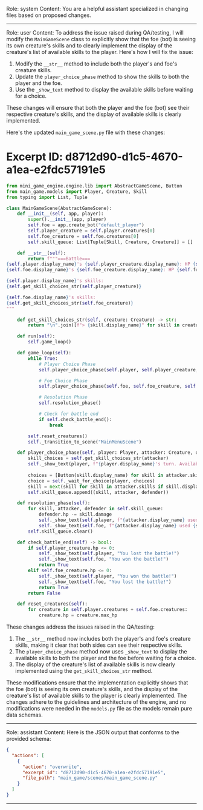 Role: system
Content: You are a helpful assistant specialized in changing files based on proposed changes.
__________________
Role: user
Content: To address the issue raised during QA/testing, I will modify the `MainGameScene` class to explicitly show that the foe (bot) is seeing its own creature's skills and to clearly implement the display of the creature's list of available skills to the player. Here's how I will fix the issue:

1. Modify the `__str__` method to include both the player's and foe's creature skills.
2. Update the `player_choice_phase` method to show the skills to both the player and the foe.
3. Use the `_show_text` method to display the available skills before waiting for a choice.

These changes will ensure that both the player and the foe (bot) see their respective creature's skills, and the display of available skills is clearly implemented.

Here's the updated `main_game_scene.py` file with these changes:

# Excerpt ID: d8712d90-d1c5-4670-a1ea-e2fdc57191e5
```python main_game/scenes/main_game_scene.py
from mini_game_engine.engine.lib import AbstractGameScene, Button
from main_game.models import Player, Creature, Skill
from typing import List, Tuple

class MainGameScene(AbstractGameScene):
    def __init__(self, app, player):
        super().__init__(app, player)
        self.foe = app.create_bot("default_player")
        self.player_creature = self.player.creatures[0]
        self.foe_creature = self.foe.creatures[0]
        self.skill_queue: List[Tuple[Skill, Creature, Creature]] = []

    def __str__(self):
        return f"""===Battle===
{self.player.display_name}'s {self.player_creature.display_name}: HP {self.player_creature.hp}/{self.player_creature.max_hp}
{self.foe.display_name}'s {self.foe_creature.display_name}: HP {self.foe_creature.hp}/{self.foe_creature.max_hp}

{self.player.display_name}'s skills:
{self.get_skill_choices_str(self.player_creature)}

{self.foe.display_name}'s skills:
{self.get_skill_choices_str(self.foe_creature)}
"""

    def get_skill_choices_str(self, creature: Creature) -> str:
        return "\n".join([f"> {skill.display_name}" for skill in creature.skills])

    def run(self):
        self.game_loop()

    def game_loop(self):
        while True:
            # Player Choice Phase
            self.player_choice_phase(self.player, self.player_creature, self.foe_creature)

            # Foe Choice Phase
            self.player_choice_phase(self.foe, self.foe_creature, self.player_creature)

            # Resolution Phase
            self.resolution_phase()

            # Check for battle end
            if self.check_battle_end():
                break

        self.reset_creatures()
        self._transition_to_scene("MainMenuScene")

    def player_choice_phase(self, player: Player, attacker: Creature, defender: Creature):
        skill_choices = self.get_skill_choices_str(attacker)
        self._show_text(player, f"{player.display_name}'s turn. Available skills:\n{skill_choices}")
        
        choices = [Button(skill.display_name) for skill in attacker.skills]
        choice = self._wait_for_choice(player, choices)
        skill = next(skill for skill in attacker.skills if skill.display_name == choice.display_name)
        self.skill_queue.append((skill, attacker, defender))

    def resolution_phase(self):
        for skill, attacker, defender in self.skill_queue:
            defender.hp -= skill.damage
            self._show_text(self.player, f"{attacker.display_name} used {skill.display_name}!")
            self._show_text(self.foe, f"{attacker.display_name} used {skill.display_name}!")
        self.skill_queue.clear()

    def check_battle_end(self) -> bool:
        if self.player_creature.hp <= 0:
            self._show_text(self.player, "You lost the battle!")
            self._show_text(self.foe, "You won the battle!")
            return True
        elif self.foe_creature.hp <= 0:
            self._show_text(self.player, "You won the battle!")
            self._show_text(self.foe, "You lost the battle!")
            return True
        return False

    def reset_creatures(self):
        for creature in self.player.creatures + self.foe.creatures:
            creature.hp = creature.max_hp
```

These changes address the issues raised in the QA/testing:

1. The `__str__` method now includes both the player's and foe's creature skills, making it clear that both sides can see their respective skills.
2. The `player_choice_phase` method now uses `_show_text` to display the available skills to both the player and the foe before waiting for a choice.
3. The display of the creature's list of available skills is now clearly implemented using the `get_skill_choices_str` method.

These modifications ensure that the implementation explicitly shows that the foe (bot) is seeing its own creature's skills, and the display of the creature's list of available skills to the player is clearly implemented. The changes adhere to the guidelines and architecture of the engine, and no modifications were needed in the `models.py` file as the models remain pure data schemas.
__________________
Role: assistant
Content: Here is the JSON output that conforms to the provided schema:

```json
{
  "actions": [
    {
      "action": "overwrite",
      "excerpt_id": "d8712d90-d1c5-4670-a1ea-e2fdc57191e5",
      "file_path": "main_game/scenes/main_game_scene.py"
    }
  ]
}
```
__________________
